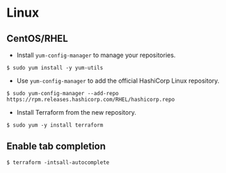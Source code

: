 # Linux

## CentOS/RHEL

- Install `yum-config-manager` to manage your repositories.

```shell-session
$ sudo yum install -y yum-utils
```

- Use `yum-config-manager` to add the official HashiCorp Linux repository.

```shell-session
$ sudo yum-config-manager --add-repo https://rpm.releases.hashicorp.com/RHEL/hashicorp.repo
```

- Install Terraform from the new repository.

```shell-session
$ sudo yum -y install terraform
```

## Enable tab completion

```shell-session
$ terraform -intsall-autocomplete
```

